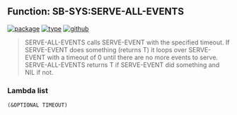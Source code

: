 ## Function: SB-SYS:SERVE-ALL-EVENTS
[![package](https://img.shields.io/badge/Package-SB--SYS-5f9ea0.svg?style=social&colorA=999999)](../) [![type](https://img.shields.io/badge/Type-Function-5f9ea0.svg?style=social&colorA=999999)](../#function) [![github](https://img.shields.io/badge/GitHub-View_the_source-5f9ea0.svg?style=social&colorA=999999&logo=github)](https://github.com/sbcl/sbcl/blob/master/src/code/serve-event.lisp/) 

> SERVE-ALL-EVENTS calls SERVE-EVENT with the specified timeout. If
> SERVE-EVENT does something (returns T) it loops over SERVE-EVENT with a
> timeout of 0 until there are no more events to serve. SERVE-ALL-EVENTS returns
> T if SERVE-EVENT did something and NIL if not.

### Lambda list
```
(&OPTIONAL TIMEOUT)
```

